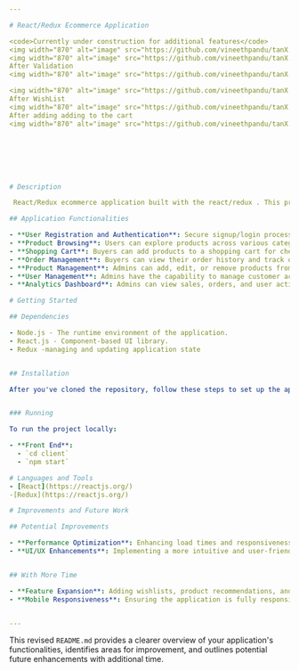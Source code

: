 ```yaml
---

# React/Redux Ecommerce Application

<code>Currently under construction for additional features</code>
<img width="870" alt="image" src="https://github.com/vineethpandu/tanX.fi-Frontend_Ass-20BIT0063-/assets/80325182/38ecc81c-0197-4432-a0a9-67435fd5416e">
<img width="870" alt="image" src="https://github.com/vineethpandu/tanX.fi-Frontend_Ass-20BIT0063-/assets/80325182/f98a60dd-243c-4193-9b39-281cbaf8477a"> </br>
After Validation
<img width="870" alt="image" src="https://github.com/vineethpandu/tanX.fi-Frontend_Ass-20BIT0063-/assets/80325182/95805cdd-41d7-4b86-abd8-d2754d8f65ea">

<img width="870" alt="image" src="https://github.com/vineethpandu/tanX.fi-Frontend_Ass-20BIT0063-/assets/80325182/c98f80c3-0b90-408a-a785-b87be81b3ecf">
After WishList
<img width="870" alt="image" src="https://github.com/vineethpandu/tanX.fi-Frontend_Ass-20BIT0063-/assets/80325182/a72a46da-9f43-4163-b76b-0afa6f8dff0d">
After adding adding to the cart
<img width="870" alt="image" src="https://github.com/vineethpandu/tanX.fi-Frontend_Ass-20BIT0063-/assets/80325182/6f278934-1637-4132-88ad-49f36d35e32b">







# Description

 React/Redux ecommerce application built with the react/redux . This project is designed to offer a comprehensive online shopping experience for buyers and an efficient management system for admins.

## Application Functionalities

- **User Registration and Authentication**: Secure signup/login processes for buyers and admins.
- **Product Browsing**: Users can explore products across various categories.
- **Shopping Cart**: Buyers can add products to a shopping cart for checkout.
- **Order Management**: Buyers can view their order history and track order status.
- **Product Management**: Admins can add, edit, or remove products from the marketplace.
- **User Management**: Admins have the capability to manage customer accounts.
- **Analytics Dashboard**: Admins can view sales, orders, and user activity analytics.

# Getting Started

## Dependencies

- Node.js - The runtime environment of the application.
- React.js - Component-based UI library.
- Redux -managing and updating application state


## Installation

After you've cloned the repository, follow these steps to set up the application:


### Running

To run the project locally:

- **Front End**:
  - `cd client`
  - `npm start`

# Languages and Tools
- [React](https://reactjs.org/)
-[Redux](https://reactjs.org/)

# Improvements and Future Work

## Potential Improvements

- **Performance Optimization**: Enhancing load times and responsiveness across the platform.
- **UI/UX Enhancements**: Implementing a more intuitive and user-friendly interface design.


## With More Time

- **Feature Expansion**: Adding wishlists, product recommendations, and customer reviews.
- **Mobile Responsiveness**: Ensuring the application is fully responsive on various mobile devices and screen sizes.


---
```


This revised `README.md` provides a clearer overview of your application's functionalities, identifies areas for improvement, and outlines potential future enhancements with additional time.
